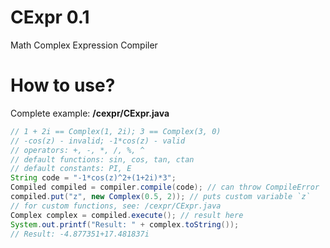 # CExpr 0.1
Math Complex Expression Compiler

# How to use?
Complete example: **/cexpr/CExpr.java**

```java
// 1 + 2i == Complex(1, 2i); 3 == Complex(3, 0)
// -cos(z) - invalid; -1*cos(z) - valid
// operators: +, -, *, /, %, ^
// default functions: sin, cos, tan, ctan
// default constants: PI, E
String code = "-1*cos(z)^2+(1+2i)*3";
Compiled compiled = compiler.compile(code); // can throw CompileError
compiled.put("z", new Complex(0.5, 2)); // puts custom variable `z`
// for custom functions, see: /cexpr/CExpr.java
Complex complex = compiled.execute(); // result here
System.out.printf("Result: " + complex.toString());
// Result: -4.877351+17.481837i
```

